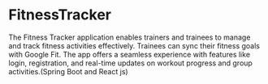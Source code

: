 # FitnessTracker
The Fitness Tracker application enables trainers and trainees to manage and track fitness activities effectively. Trainees can sync their fitness goals with Google Fit. The app offers a seamless experience with features like login, registration, and real-time updates on workout progress and group activities.(Spring Boot and React js)
